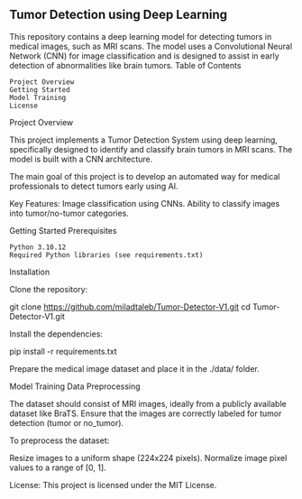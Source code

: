## Tumor Detection using Deep Learning

This repository contains a deep learning model for detecting tumors in medical images, such as MRI scans. The model uses a Convolutional Neural Network (CNN) for image classification and is designed to assist in early detection of abnormalities like brain tumors.
Table of Contents

    Project Overview
    Getting Started
    Model Training
    License

Project Overview

This project implements a Tumor Detection System using deep learning, specifically designed to identify and classify brain tumors in MRI scans. The model is built with a CNN architecture.

The main goal of this project is to develop an automated way for medical professionals to detect tumors early using AI.

Key Features:
Image classification using CNNs.
Ability to classify images into tumor/no-tumor categories.

Getting Started
Prerequisites

    Python 3.10.12
    Required Python libraries (see requirements.txt)

Installation

Clone the repository:

git clone https://github.com/miladtaleb/Tumor-Detector-V1.git
cd Tumor-Detector-V1.git

Install the dependencies:

pip install -r requirements.txt

Prepare the medical image dataset and place it in the ./data/ folder.

Model Training
Data Preprocessing

The dataset should consist of MRI images, ideally from a publicly available dataset like BraTS. Ensure that the images are correctly labeled for tumor detection (tumor or no_tumor).

To preprocess the dataset:

Resize images to a uniform shape (224x224 pixels).
Normalize image pixel values to a range of [0, 1].

License:
This project is licensed under the MIT License.
